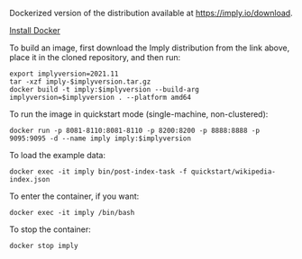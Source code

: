 Dockerized version of the distribution available at https://imply.io/download.

[Install Docker](docker-install.md)

To build an image, first download the Imply distribution from the link above, place it in the cloned repository, and then run: 

```
export implyversion=2021.11
tar -xzf imply-$implyversion.tar.gz
docker build -t imply:$implyversion --build-arg implyversion=$implyversion . --platform amd64
```

To run the image in quickstart mode (single-machine, non-clustered):

```
docker run -p 8081-8110:8081-8110 -p 8200:8200 -p 8888:8888 -p 9095:9095 -d --name imply imply:$implyversion
```

To load the example data:

```
docker exec -it imply bin/post-index-task -f quickstart/wikipedia-index.json
```

To enter the container, if you want:

```
docker exec -it imply /bin/bash
```

To stop the container:

```
docker stop imply
```
